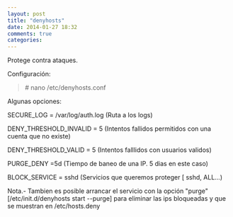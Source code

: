 ```yaml
---
layout: post
title: "denyhosts"
date: 2014-01-27 18:32
comments: true
categories: 
---
```

Protege contra ataques. 

Configuración: 

>\# nano /etc/denyhosts.conf 

Algunas opciones: 

SECURE_LOG = /var/log/auth.log (Ruta a los logs) 

DENY_THRESHOLD_INVALID = 5 (Intentos fallidos permitidos con una cuenta que no existe) 

DENY_THRESHOLD_VALID = 5 (Intentos falllidos con usuarios validos) 

PURGE_DENY =5d (Tiempo de baneo de una IP. 5 dias en este caso) 

BLOCK_SERVICE = sshd (Servicios que queremos proteger [ sshd, ALL...) 

Nota.- Tambien es posible arrancar el servicio con la opción "purge"  [/etc/init.d/denyhosts start --purge] para eliminar las ips bloqueadas y que se muestran en /etc/hosts.deny 

